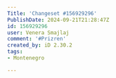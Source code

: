 ```yaml
---
Title: 'Changeset #156929296'
PublishDate: 2024-09-21T21:28:47Z
id: 156929296
user: Venera Smajlaj
comment: '#Prizren'
created_by: iD 2.30.2
tags:
- Montenegro

---
```

